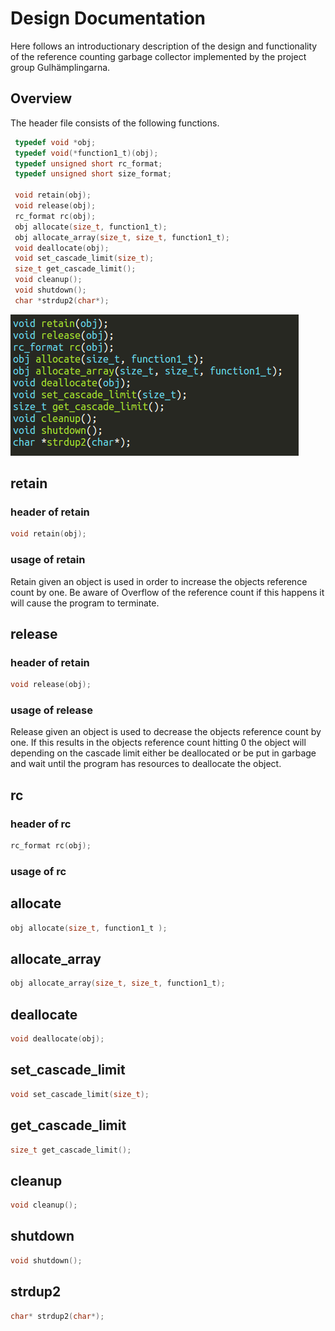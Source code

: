 # Design Documentation
Here follows an introductionary description of the design and functionality of the reference counting garbage collector implemented
by the project group Gulhämplingarna.

## Overview
The header file consists of the following functions.
```c
 typedef void *obj;
 typedef void(*function1_t)(obj);
 typedef unsigned short rc_format;
 typedef unsigned short size_format;

 void retain(obj);
 void release(obj);
 rc_format rc(obj);
 obj allocate(size_t, function1_t);
 obj allocate_array(size_t, size_t, function1_t);
 void deallocate(obj);
 void set_cascade_limit(size_t);
 size_t get_cascade_limit();
 void cleanup();
 void shutdown();
 char *strdup2(char*);
```
![Header](header.png)

## retain
### header of retain
```c
void retain(obj);
```
### usage of retain
Retain given an object is used in order to increase the objects reference count by one.
Be aware of Overflow of the reference count if this happens it will cause the program to terminate.

## release
### header of retain
```c
void release(obj);
```
### usage of release
Release given an object is used to decrease the objects reference count by one.
If this results in the objects reference count hitting 0 the object will depending on the cascade limit either be deallocated or be put in garbage and wait until the program has resources to deallocate the object.

## rc
### header of rc
```c
rc_format rc(obj);
```
### usage of rc


## allocate
```c
obj allocate(size_t, function1_t );
```

## allocate_array
```c
obj allocate_array(size_t, size_t, function1_t);
```

## deallocate
```c
void deallocate(obj);
```

## set_cascade_limit
```c
void set_cascade_limit(size_t);
```

## get_cascade_limit
```c
size_t get_cascade_limit();
```

## cleanup
```c
void cleanup();
```

## shutdown
```c
void shutdown();
```

## strdup2
```c
char* strdup2(char*);
```
